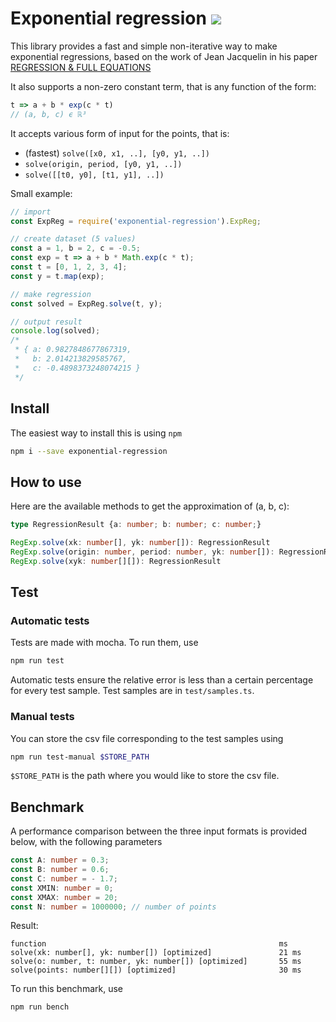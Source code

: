 # Exponential regression <img src="https://api.travis-ci.com/7PH/exponential-regression.svg?branch=master">

This library provides a fast and simple non-iterative way to make exponential regressions, based on the work of Jean Jacquelin in his paper [REGRESSION & FULL EQUATIONS](https://scikit-guess.readthedocs.io/en/latest/appendices/reei/translation.html)

It also supports a non-zero constant term, that is any function of the form:

```javascript
t => a + b * exp(c * t)
// (a, b, c) ϵ ℝ³
```

It accepts various form of input for the points, that is:
* (fastest) `solve([x0, x1, ..], [y0, y1, ..])`
* `solve(origin, period, [y0, y1, ..])`
* `solve([[t0, y0], [t1, y1], ..])`

Small example:
```javascript
// import
const ExpReg = require('exponential-regression').ExpReg;

// create dataset (5 values)
const a = 1, b = 2, c = -0.5;
const exp = t => a + b * Math.exp(c * t);
const t = [0, 1, 2, 3, 4];
const y = t.map(exp);

// make regression
const solved = ExpReg.solve(t, y);

// output result
console.log(solved);
/*
 * { a: 0.9827848677867319,
 *   b: 2.014213829585767,
 *   c: -0.4898373248074215 }
 */
```

## Install
The easiest way to install this is using `npm`
```bash
npm i --save exponential-regression
```

## How to use

Here are the available methods to get the approximation of (a, b, c):

```typescript
type RegressionResult {a: number; b: number; c: number;}

RegExp.solve(xk: number[], yk: number[]): RegressionResult
RegExp.solve(origin: number, period: number, yk: number[]): RegressionResult
RegExp.solve(xyk: number[][]): RegressionResult
```

## Test
### Automatic tests
Tests are made with mocha. To run them, use
```bash
npm run test
```
Automatic tests ensure the relative error is less than a certain percentage for every test sample.
Test samples are in `test/samples.ts`.

### Manual tests
You can store the csv file corresponding to the test samples using
```bash
npm run test-manual $STORE_PATH
```
`$STORE_PATH` is the path where you would like to store the csv file.

## Benchmark
A performance comparison between the three input formats is provided below, with the following parameters
```typescript
const A: number = 0.3;
const B: number = 0.6;
const C: number = - 1.7;
const XMIN: number = 0;
const XMAX: number = 20;
const N: number = 1000000; // number of points
```

Result:
```text
function                                                    ms
solve(xk: number[], yk: number[]) [optimized]               21 ms
solve(o: number, t: number, yk: number[]) [optimized]       55 ms
solve(points: number[][]) [optimized]                       30 ms
```

To run this benchmark, use
```bash
npm run bench
```
